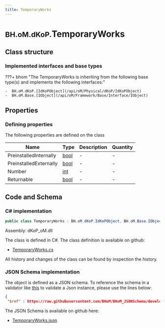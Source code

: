 ```yaml
---
title: TemporaryWorks
---
```


# <small>BH.oM.dKoP.</small>**TemporaryWorks**



## Class structure

### Implemented interfaces and base types

???+ bhom "The TemporaryWorks is inheriting from the following base type(s) and implements the following interfaces:"

    -  BH.oM.dKoP.[IdKoPObject](/api/oM/Physical/dKoP/IdKoPObject)
    -  BH.oM.Base.[IObject](/api/oM/Framework/Base/Interface/IObject)


## Properties



### Defining properties

The following properties are defined on the class

| Name             | Type             | Description      | Quantity         |
|------------------|------------------|------------------|------------------|
| PreinstalledInternally | [bool](https://learn.microsoft.com/en-us/dotnet/api/System.Boolean?view=netstandard-2.0) | - | - |
| PreinstalledExternally | [bool](https://learn.microsoft.com/en-us/dotnet/api/System.Boolean?view=netstandard-2.0) | - | - |
| Number | [int](https://learn.microsoft.com/en-us/dotnet/api/System.Int32?view=netstandard-2.0) | - | - |
| Returnable | [bool](https://learn.microsoft.com/en-us/dotnet/api/System.Boolean?view=netstandard-2.0) | - | - |


## Code and Schema

### C# implementation

``` C# title="C#"
public class TemporaryWorks : BH.oM.dKoP.IdKoPObject, BH.oM.Base.IObject
```

Assembly: dKoP_oM.dll

The class is defined in C#. The class definition is available on github:

- [TemporaryWorks.cs](https://github.com/BHoM/dKoP_Toolkit/blob/develop/dKoP_oM/Assembly\TemporaryWorks.cs)

All history and changes of the class can be found by inspection the history.
### JSON Schema implementation

The object is defined as a JSON schema. To reference the schema in a validator like [this](https://www.jsonschemavalidator.net/) to validate a Json instance, please use the lines below:

``` json title="JSON Schema"
{
 "$ref" : https://raw.githubusercontent.com/BHoM/BHoM_JSONSchema/develop/dKoP_oM/TemporaryWorks.json}
```

The JSON Schema is available on github here:

- [TemporaryWorks.json](https://github.com/BHoM/BHoM_JSONSchema/blob/develop/dKoP_oM/TemporaryWorks.json)

